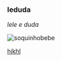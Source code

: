 ### leduda


_lele e duda_


![soquinhobebe](https://media1.tenor.com/m/wAx8P0HZlJAAAAAC/gap-slapped.gif)


[hjkhl](youtube.com)
